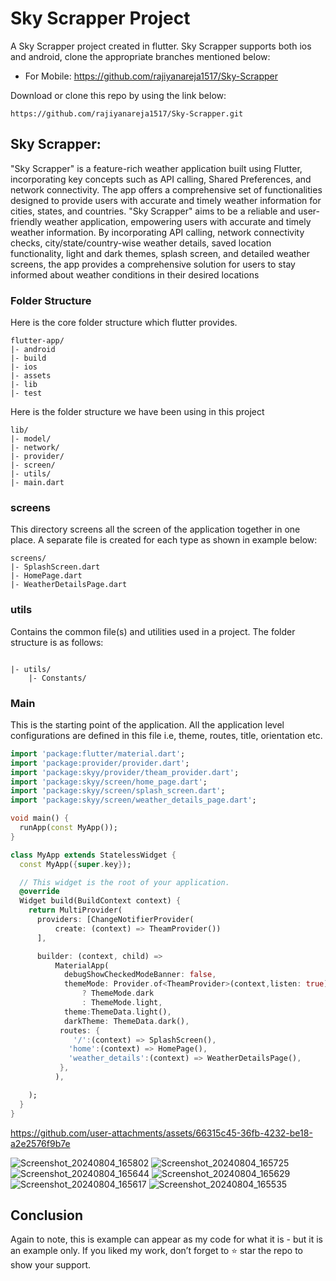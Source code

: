 
# Sky Scrapper Project

A Sky Scrapper project created in flutter. Sky Scrapper supports both ios and android, clone the appropriate branches mentioned below:

* For Mobile: https://github.com/rajiyanareja1517/Sky-Scrapper 

Download or clone this repo by using the link below:

```
https://github.com/rajiyanareja1517/Sky-Scrapper.git
```

## Sky Scrapper:

"Sky Scrapper" is a feature-rich weather application built using Flutter, incorporating key concepts such as API calling, Shared Preferences, and network connectivity. The app offers a comprehensive set of functionalities designed to provide users with accurate and timely weather information for cities, states, and countries.
"Sky Scrapper" aims to be a reliable and user-friendly weather application, empowering users with accurate and timely weather information. By incorporating API calling, network connectivity checks, city/state/country-wise weather details, saved location functionality, light and dark themes, splash screen, and detailed weather screens, the app provides a comprehensive solution for users to stay informed about weather conditions in their desired locations

### Folder Structure
Here is the core folder structure which flutter provides.

```
flutter-app/
|- android
|- build
|- ios
|- assets
|- lib
|- test
```

Here is the folder structure we have been using in this project

```
lib/
|- model/
|- network/
|- provider/
|- screen/
|- utils/
|- main.dart
```

### screens

This directory screens all the screen of the application together in one place. A separate file is created for each type as shown in example below:

```
screens/
|- SplashScreen.dart
|- HomePage.dart
|- WeatherDetailsPage.dart
```

### utils

Contains the common file(s) and utilities used in a project. The folder structure is as follows:

```

|- utils/
    |- Constants/

```


### Main

This is the starting point of the application. All the application level configurations are defined in this file i.e, theme, routes, title, orientation etc.

```dart
import 'package:flutter/material.dart';
import 'package:provider/provider.dart';
import 'package:skyy/provider/theam_provider.dart';
import 'package:skyy/screen/home_page.dart';
import 'package:skyy/screen/splash_screen.dart';
import 'package:skyy/screen/weather_details_page.dart';

void main() {
  runApp(const MyApp());
}

class MyApp extends StatelessWidget {
  const MyApp({super.key});

  // This widget is the root of your application.
  @override
  Widget build(BuildContext context) {
    return MultiProvider(
      providers: [ChangeNotifierProvider(
          create: (context) => TheamProvider())
      ],

      builder: (context, child) =>
          MaterialApp(
            debugShowCheckedModeBanner: false,
            themeMode: Provider.of<TheamProvider>(context,listen: true).isDark
                ? ThemeMode.dark
                : ThemeMode.light,
            theme:ThemeData.light(),
            darkTheme: ThemeData.dark(),
           routes: {
              '/':(context) => SplashScreen(),
             'home':(context) => HomePage(),
             'weather_details':(context) => WeatherDetailsPage(),
           },
          ),

    );
  }
}

```


https://github.com/user-attachments/assets/66315c45-36fb-4232-be18-a2e2576f9b7e




![Screenshot_20240804_165802](https://github.com/user-attachments/assets/89ea4037-c273-4646-bc98-3f36927c1634)
![Screenshot_20240804_165725](https://github.com/user-attachments/assets/e6b8f7dd-cd23-4d85-b9a1-c00b6179cc07)
![Screenshot_20240804_165644](https://github.com/user-attachments/assets/4bc2df84-b597-4fda-8d0a-bf5c6825c37b)
![Screenshot_20240804_165629](https://github.com/user-attachments/assets/b1d6e251-2757-4339-957d-c37bf6365107)
![Screenshot_20240804_165617](https://github.com/user-attachments/assets/16fbefac-55bb-4f7d-aed1-8c87b7a2e2ae)
![Screenshot_20240804_165535](https://github.com/user-attachments/assets/06c73e15-1eeb-4d98-8085-f125021a72ec)


## Conclusion

Again to note, this is example can appear as my code for what it is - but it is an example only. If you liked my work, don’t forget to ⭐ star the repo to show your support.

